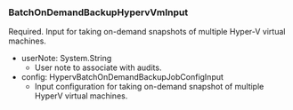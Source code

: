 ### BatchOnDemandBackupHypervVmInput
Required. Input for taking on-demand snapshots of multiple Hyper-V virtual machines.

- userNote: System.String
  - User note to associate with audits.
- config: HypervBatchOnDemandBackupJobConfigInput
  - Input configuration for taking on-demand snapshot of multiple HyperV virtual machines.
